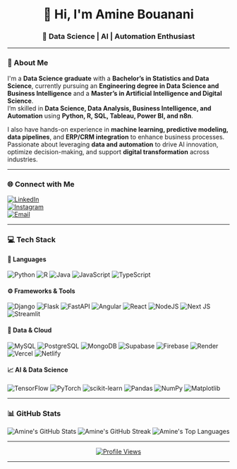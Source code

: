 <!-- 👋 Hi there — I'm Amine Bouanani -->

<h1 align="center">👋 Hi, I'm Amine Bouanani</h1>
<h3 align="center">🚀 Data Science | AI | Automation Enthusiast</h3>

---

### 💫 About Me  
I'm a **Data Science graduate** with a **Bachelor’s in Statistics and Data Science**, currently pursuing an **Engineering degree in Data Science and Business Intelligence** and a **Master’s in Artificial Intelligence and Digital Science**.  
I’m skilled in **Data Science, Data Analysis, Business Intelligence, and Automation** using **Python, R, SQL, Tableau, Power BI, and n8n**.  

I also have hands-on experience in **machine learning, predictive modeling, data pipelines**, and **ERP/CRM integration** to enhance business processes.  
Passionate about leveraging **data and automation** to drive AI innovation, optimize decision-making, and support **digital transformation** across industries.

---

### 🌐 Connect with Me  
[![LinkedIn](https://img.shields.io/badge/LinkedIn-%230077B5.svg?style=for-the-badge&logo=linkedin&logoColor=white)](https://linkedin.com/in/amine-bouanani-8944992b6)  
[![Instagram](https://img.shields.io/badge/Instagram-%23E4405F.svg?style=for-the-badge&logo=Instagram&logoColor=white)](https://instagram.com/ami__ne_b.13)  
[![Email](https://img.shields.io/badge/Email-D14836?style=for-the-badge&logo=gmail&logoColor=white)](mailto:aminebouanani03@gmail.com)

---

### 💻 Tech Stack  

#### 🧰 Languages  
![Python](https://img.shields.io/badge/python-3670A0?style=for-the-badge&logo=python&logoColor=ffdd54)
![R](https://img.shields.io/badge/r-%23276DC3.svg?style=for-the-badge&logo=r&logoColor=white)
![Java](https://img.shields.io/badge/java-%23ED8B00.svg?style=for-the-badge&logo=openjdk&logoColor=white)
![JavaScript](https://img.shields.io/badge/javascript-%23323330.svg?style=for-the-badge&logo=javascript&logoColor=%23F7DF1E)
![TypeScript](https://img.shields.io/badge/typescript-%23007ACC.svg?style=for-the-badge&logo=typescript&logoColor=white)

#### ⚙️ Frameworks & Tools  
![Django](https://img.shields.io/badge/django-%23092E20.svg?style=for-the-badge&logo=django&logoColor=white)
![Flask](https://img.shields.io/badge/flask-%23000.svg?style=for-the-badge&logo=flask&logoColor=white)
![FastAPI](https://img.shields.io/badge/FastAPI-005571?style=for-the-badge&logo=fastapi)
![Angular](https://img.shields.io/badge/angular-%23DD0031.svg?style=for-the-badge&logo=angular&logoColor=white)
![React](https://img.shields.io/badge/react-%2320232a.svg?style=for-the-badge&logo=react&logoColor=%2361DAFB)
![NodeJS](https://img.shields.io/badge/node.js-6DA55F?style=for-the-badge&logo=node.js&logoColor=white)
![Next JS](https://img.shields.io/badge/Next-black?style=for-the-badge&logo=next.js&logoColor=white)
![Streamlit](https://img.shields.io/badge/Streamlit-%23FE4B4B.svg?style=for-the-badge&logo=streamlit&logoColor=white)

#### 🧩 Data & Cloud  
![MySQL](https://img.shields.io/badge/mysql-4479A1.svg?style=for-the-badge&logo=mysql&logoColor=white)
![PostgreSQL](https://img.shields.io/badge/postgres-%23316192.svg?style=for-the-badge&logo=postgresql&logoColor=white)
![MongoDB](https://img.shields.io/badge/MongoDB-%234ea94b.svg?style=for-the-badge&logo=mongodb&logoColor=white)
![Supabase](https://img.shields.io/badge/Supabase-3ECF8E?style=for-the-badge&logo=supabase&logoColor=white)
![Firebase](https://img.shields.io/badge/firebase-%23039BE5.svg?style=for-the-badge&logo=firebase)
![Render](https://img.shields.io/badge/Render-%46E3B7.svg?style=for-the-badge&logo=render&logoColor=white)
![Vercel](https://img.shields.io/badge/vercel-%23000000.svg?style=for-the-badge&logo=vercel&logoColor=white)
![Netlify](https://img.shields.io/badge/netlify-%23000000.svg?style=for-the-badge&logo=netlify&logoColor=#00C7B7)

#### 📈 AI & Data Science  
![TensorFlow](https://img.shields.io/badge/TensorFlow-%23FF6F00.svg?style=for-the-badge&logo=TensorFlow&logoColor=white)
![PyTorch](https://img.shields.io/badge/PyTorch-%23EE4C2C.svg?style=for-the-badge&logo=PyTorch&logoColor=white)
![scikit-learn](https://img.shields.io/badge/scikit--learn-%23F7931E.svg?style=for-the-badge&logo=scikit-learn&logoColor=white)
![Pandas](https://img.shields.io/badge/pandas-%23150458.svg?style=for-the-badge&logo=pandas&logoColor=white)
![NumPy](https://img.shields.io/badge/numpy-%23013243.svg?style=for-the-badge&logo=numpy&logoColor=white)
![Matplotlib](https://img.shields.io/badge/Matplotlib-%23ffffff.svg?style=for-the-badge&logo=Matplotlib&logoColor=black)

---

### 📊 GitHub Stats  

<p align="center">
  <img src="https://github-readme-stats.vercel.app/api?username=aminebouanani&show_icons=true&theme=dark&include_all_commits=true&count_private=true&hide_border=false&cache_seconds=1800" alt="Amine's GitHub Stats" />
  <img src="https://streak-stats.demolab.com?user=aminebouanani&theme=dark&hide_border=false&cache_seconds=1800" alt="Amine's GitHub Streak" />
  <img src="https://github-readme-stats.vercel.app/api/top-langs/?username=aminebouanani&theme=dark&hide_border=false&include_all_commits=true&count_private=true&layout=compact&cache_seconds=1800" alt="Amine's Top Languages" />
</p>

---

<p align="center">
  <a href="https://visitcount.itsvg.in">
    <img src="https://visitcount.itsvg.in/api?id=aminebouanani&icon=0&color=0" alt="Profile Views" />
  </a>
</p>

---

<!-- 💡 Designed & customized by Amine Bouanani -->
